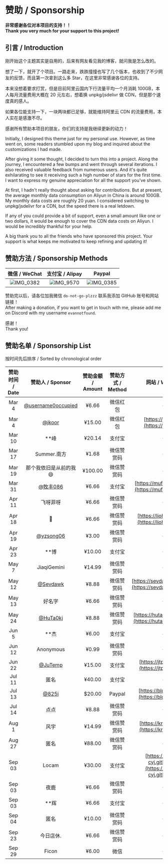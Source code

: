 # 赞助 / Sponsorship

**非常感谢各位对本项目的支持！！**  
**Thank you very much for your support to this project!**

## 引言 / Introduction

刚开始这个主题其实是自用的，后来有网友看见我的博客，就问我是怎么改的。

想了一下，就开了个项目。一路走来，跌跌撞撞也写了几个版本，也收到了不少网友的反馈，而且第一次拿到这么多 Star，在这里非常感谢各位的支持。

本来没想着要求打赏，但是目前阿里云国内下行流量平均一个月消耗 100GB，本人每月流量费用大概在 20 元左右，想着换 unpkg/jsdelivr 做 CDN，但是那个速度真的感人。

如果各位能支持一下，一块两块都已足够，就能维持阿里云 CDN 的流量费用，本人实在是感激不尽。

感谢所有赞助本项目的朋友，你们的支持是我继续更新的动力！

Initially, I designed this theme just for my personal use. However, as time went on, some readers stumbled upon my blog and inquired about the customizations I had made.

After giving it some thought, I decided to turn this into a project. Along the journey, I encountered a few bumps and went through several iterations. I also received valuable feedback from numerous users. And it's quite exhilarating to see it receiving such a high number of stars for the first time. I want to express my genuine appreciation for all the support you've shown.

At first, I hadn't really thought about asking for contributions. But at present, the average monthly data consumption on Aliyun in China is around 100GB. My monthly data costs are roughly 20 yuan. I considered switching to unpkg/jsdelivr for a CDN, but the speed there is a real letdown.

If any of you could provide a bit of support, even a small amount like one or two dollars, it would be enough to cover the CDN data costs on Aliyun. I would be incredibly thankful for your help.

A big thank you to all the friends who have sponsored this project. Your support is what keeps me motivated to keep refining and updating it!


## 赞助方法 / Sponsorship Methods

|                        微信 / WeChat                        |           支付宝 / Alipay          |           Paypal           |
|:--------------------------------------------------------:|:---------------------------------:|:-------------------------:|
| ![IMG_0382](https://user-images.githubusercontent.com/68590232/223455834-d2e5ab6e-9d75-4bbf-adfb-2c519d6b4582.JPG) | ![IMG_9570](https://user-images.githubusercontent.com/68590232/223463950-f7276ef8-0198-4070-8541-697ec25e5b9a.png) | ![IMG_0385](https://user-images.githubusercontent.com/68590232/223459896-593e105e-89f3-4631-8cab-cb7798a53bf1.jpg) |


赞助完以后，请各位加我微信 `do-not-go-plzzz` 联系我添加 GitHub 账号和网站链接！  
After making a donation, if you want to get in touch with me, please add me on Discord with my username `evannotfound`.

感谢！  
Thank you!

## 赞助名单 / Sponsorship List

按时间先后排序 / Sorted by chronological order

| 赞助时间 / Date |                       赞助人 / Sponsor                        | 赞助金额 / Amount | 赞助方式 / Method |                      网站 / Website                      |
|:-----------:|:----------------------------------------------------------:|:-------------:|:----------------:|:------------------------------------------------------:|
|    Mar 4    | [@username0occupied](https://github.com/username0occupied) |     ¥6.66     | 微信红包 |                           -                            |
|    Mar 4    |             [@jkoor](https://github.com/jkoor)             |    ¥15.00     | 微信红包 |         [https://jkor.site](https://jkor.site)         |
|   Mar 10    |                            **峰                             |    ¥20.14     | 支付宝 |                           -                            |
|   Mar 17    |                         Summer.南方                          |     ¥1.68     | 微信赞赏码 |                           -                            |
|   Mar 19    |                        那个我依旧是从前的我😄                        |    ¥100.00    | 微信赞赏码 |                           -                            |
|   Mar 31    |           [@牧丰086](https://github.com/mufeng086)           |     ¥6.66     | 支付宝 |     [https://mufeng086.top](https://mufeng086.top)     |
|   Apr 11    |                            飞呀菲呀                            |     ¥6.66     | 微信赞赏码 |                           -                            |
|   Apr 18    |                             👺                             |     ¥6.66     | 微信赞赏码 |   [https://liohi.github.io](https://liohi.github.io)   |
|   Apr 19    |          [@yzsong06](https://github.com/yzsong06)          |     ¥3.00     | 微信赞赏码 |                           -                            |
|   Apr 23    |                            **博                             |    ¥10.00     | 支付宝 |                           -                            |
|    May 7    |                        JiaqiGemini                         |    ¥14.99     | 微信赞赏码 |                           -                            |
|   May 12    |           [@Sevdawk](https://github.com/Sevdawk)           |     ¥8.88     | 微信赞赏码 | [https://sevdawk.github.io](https://sevdawk.github.io) |
|   May 13    |                            好名字                             |     ¥6.66     | 微信赞赏码 |                           -                            |
|   May 24    |           [@HuTa0kj](https://github.com/HuTa0kj)           |     ¥8.88     | 微信赞赏码 | [https://huta0kj.github.io](https://huta0kj.github.io) |
|    Jun 5    |                            **杰                             |     ¥6.00     | 支付宝 |                           -                            |
|   Jun 12    |                         Anonymous                          |     ¥0.99     | 微信赞赏码 |                           -                            |
|   Jun 22    |            [@JuTemp](https://github.com/JuTemp)            |    ¥15.00     | 支付宝 |       [https://jtp0415.top](https://jtp0415.top)       |
|   Jul 11    |                             匿名                             |    ¥40.00     | 支付宝 |                           -                            |
|   Jul 13    |              [@825i](https://github.com/825i)              |    $20.00     | Paypal |     [https://blog.xtu.icu/](https://blog.xtu.icu/)     |
|   Jul 14    |                             点点                             |     ¥8.88     | 微信赞赏码 |                           -                            |
|    Aug 1    |                             风宇                             |    ¥14.99     | 微信赞赏码 |        [https://krazyu.com](https://krazyu.com)        |
|   Aug 27    |                             匿名                             |    ¥88.00     | 微信赞赏码 |                           -                            |
|   Sep 03    |  Locam  |   ¥30.00     |     支付宝 |                          [https://locam-cyj.github.io](https://locam-cyj.github.io)                          |
|   Sep 03    |  夜鹿  |   ¥6.66     |     微信赞赏码 |                          -                          |
|   Sep 03    |  **辉  |   ¥6.66     |     支付宝 |                          -                          |
|   Sep 04    |  匿名  |   ¥10.00     |    微信赞赏码 |                          -                         |
|   Sep 23    |  今日店休.  |   ¥6.66     |    微信赞赏码 |                          -                         |
|   Sep 29    |  Ficon  |   ¥6.00     |    微信 |                 -                       |

